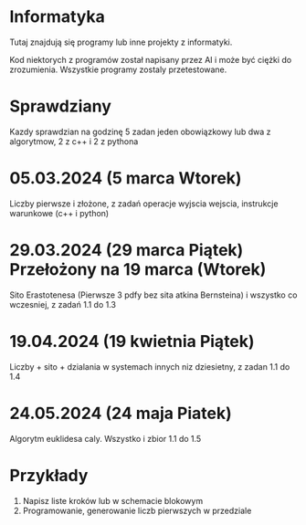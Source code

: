 # Informatyka
Tutaj znajdują się programy lub inne projekty z informatyki.

Kod niektorych z programów został napisany przez AI i może być ciężki do zrozumienia. Wszystkie programy zostaly przetestowane.

# Sprawdziany

Kazdy sprawdzian na godzinę 5 zadan jeden obowiązkowy lub dwa z algorytmow, 2 z c++ i 2 z pythona

# 05.03.2024  (5 marca Wtorek) 
Liczby pierwsze i złożone, z zadań operacje wyjscia wejscia, instrukcje warunkowe (c++ i python)
# 29.03.2024 (29 marca Piątek) Przełożony na 19 marca (Wtorek)
Sito Erastotenesa (Pierwsze 3 pdfy bez sita atkina Bernsteina) i wszystko co wczesniej, z zadań 1.1 do 1.3
# 19.04.2024 (19 kwietnia Piątek)
Liczby + sito + dzialania w systemach innych niz dziesietny, z zadan 1.1 do 1.4
# 24.05.2024 (24 maja Piatek) 
Algorytm euklidesa caly. Wszystko i zbior 1.1 do 1.5

# Przykłady 

1. Napisz liste kroków lub w schemacie blokowym
2. Programowanie, generowanie liczb pierwszych w przedziale
